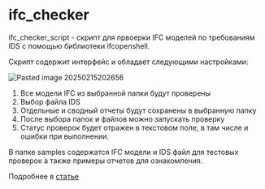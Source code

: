 # ifc_checker

ifc_checker_script - скрипт для првоерки IFC моделей по требованиям IDS c помощью библиотеки ifcopenshell.

Скрипт содержит интерфейс и обладает следующими настройками:

![Pasted image 20250215202656](https://github.com/user-attachments/assets/9ae44e74-0a82-455a-ab09-f9d61f6cc35e)

1. Все модели IFC из выбранной папки будут проверены
2. Выбор файла IDS
3. Отдельные и сводный отчеты будут сохранены в выбранную папку
4. После выбора папок и файлов можно запускать проверку
5. Статус проверок будет отражен в текстовом поле, в там числе и ошибки при выполнении.

В папке samples содержатся IFC модели и IDS файл для тестовых проверок а также примеры отчетов для ознакомления.

Подробнее в [статье](https://habr.com/p/883016/)
